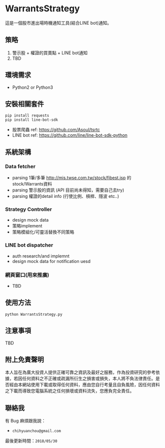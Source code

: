 # WarrantsStrategy

這是一個股市進出場時機通知工具(結合LINE bot)通知。

## 策略

1. 警示股 + 權證的買賣點 + LINE bot通知
2. TBD

## 環境需求

- Python2 or Python3

## 安裝相關套件

```
pip install requests
pip install line-bot-sdk
```
- 股票爬蟲 ref: https://github.com/Asoul/tsrtc
- LINE bot ref: https://github.com/line/line-bot-sdk-python

## 系統架構

### Data fetcher
- parsing 1筆/多筆 http://mis.twse.com.tw/stock/fibest.jsp 的stock/Warrants資料
- parsing 警示股的資訊 (API 目前尚未得知，需要自己去try)
- parsing 權證的detail info (行使比例、槓桿、隱波 etc..)
### Strategy Controller
- design mock data
- 策略implement
- 策略模組化/可靈活替換不同策略
### LINE bot dispatcher
- auth research/and implemnt
- design mock data for notification uesd

### 網頁窗口(用來推廣)
- TBD

## 使用方法

```
python WarrantsStrategy.py
```

## 注意事項

TBD

## 附上免責聲明

本人旨在為廣大投資人提供正確可靠之資訊及最好之服務，作為投資研究的參考依據，若因任何資料之不正確或疏漏所衍生之損害或損失，本人將不負法律責任。是否經由本網站使用下載或取得任何資料，應由您自行考量且自負風險，因任何資料之下載而導致您電腦系統之任何損壞或資料流失，您應負完全責任。

## 聯絡我

有 Bug 麻煩跟我說：

- `chihyuanchou@gmail.com`

最後更新時間：`2018/05/30`
